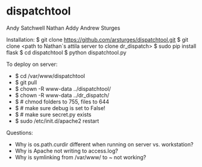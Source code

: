 dispatchtool
============
Andy Satchwell
Nathan Addy
Andrew Sturges

Installation:
    $ git clone https://github.com/arsturges/dispatchtool.git
    $ git clone <path to Nathan`s attila server to clone dr_dispatch>
    $ sudo pip install flask
    $ cd dispatchtool
    $ python dispatchtool.py

To deploy on server:
* $ cd /var/www/dispatchtool
* $ git pull
* $ chown -R www-data ../dispatchtool/
* $ chown -R www-data ../dr_dispatch/
* $ # chmod folders to 755, files to 644
* $ # make sure debug is set to False!
* $ # make sure secret.py exists
* $ sudo /etc/init.d/apache2 restart

Questions:
* Why is os.path.curdir different when running on server vs. workstation?
* Why is Apache not writing to access.log?
* Why is symlinking from /var/www/ to ~ not working?
